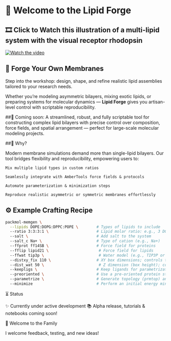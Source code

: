 # 🧬 Welcome to the **Lipid Forge**

## 🎞️ Click to Watch this illustration of a multi-lipid system with the visual receptor rhodopsin  
[![Watch the video](https://img.youtube.com/vi/_8Gq76UBun4/maxresdefault.jpg)](https://www.youtube.com/watch?v=_8Gq76UBun4)

## 🔨 Forge Your Own Membranes  
Step into the workshop: design, shape, and refine realistic lipid assemblies tailored to your research needs.

Whether you’re modeling asymmetric bilayers, mixing exotic lipids, or preparing systems for molecular dynamics — **Lipid Forge** gives you artisan-level control with scriptable reproducibility.

##🚀 Coming soon:
A streamlined, robust, and fully scriptable tool for constructing complex lipid bilayers with precise control over composition, force fields, and spatial arrangement — perfect for large-scale molecular modeling projects.

##🌱 Why?

Modern membrane simulations demand more than single-lipid bilayers.
Our tool bridges flexibility and reproducibility, empowering users to:

    Mix multiple lipid types in custom ratios

    Seamlessly integrate with AmberTools force fields & protocols

    Automate parameterization & minimization steps

    Reproduce realistic asymmetric or symmetric membranes effortlessly
  

## ⚙️ Example Crafting Recipe

```bash
packmol-memgen \
  --lipids DOPE:DOPG:DPPC:POPE \        # Types of lipids to include
  --ratio 3:3:3:1 \                     # Lipid molar ratio: e.g., 3 DOPE : 3 DOPG : 3 DPPC : 1 POPE
  --salt \                              # Add salt to the system
  --salt_c Na+ \                        # Type of cation (e.g., Na+)
  --ffprot ff14SB \                     # Force field for proteins
  --fflip lipid21 \                      # Force field for lipids
  --ffwat tip3p \                        # Water model (e.g., TIP3P or SPC)
  --distxy_fix 110 \                    # XY box dimensions; controls total number of lipids
  --dist_wat 50 \                        # Z dimension (box height); controls number of water molecules
  --keepligs \                          # Keep ligands for parametrization (covered in tutorial)
  --preoriented \                       # Use a pre-oriented protein structure (e.g., from OPM or PDBTM)
  --parametrize \                       # Generate topology (prmtop) and coordinate files with AmberTools
  --minimize                            # Perform an initial energy minimization of the system
```

⏳ Status

  ✨ Currently under active development
  📚 Alpha release, tutorials & notebooks coming soon!

🤝 Welcome to the Family

  I welcome feedback, testing, and new ideas!
